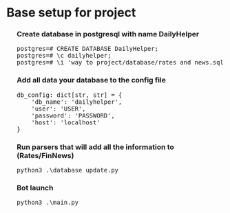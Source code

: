 # Base setup for project
<div class="wrapper">
    <ul class="task-list">
        <li>
            <h3>Create database in postgresql with name DailyHelper</h3>
            <pre>postgres=# CREATE DATABASE DailyHelper;<br>postgres=# \c dailyhelper;<br>postgres=# \i 'way_to_project/database/rates_and_news.sql';</pre>
        </li>
        <li>
            <h3>Add all data your database to the config file</h3>
            <pre>db_config: dict[str, str] = {
	'db_name': 'dailyhelper',
	'user': 'USER',
	'password': 'PASSWORD',
	'host': 'localhost'
}           </pre>
        </li>
        <li>
            <h3>Run parsers that will add all the information to (Rates/FinNews)</h3>
            <pre>python3 .\database_update.py</pre>
        </li>
        <li>
            <h3>Bot launch</h3>
            <pre>python3 .\main.py</pre>
        </li>
    </ul>
</div>
